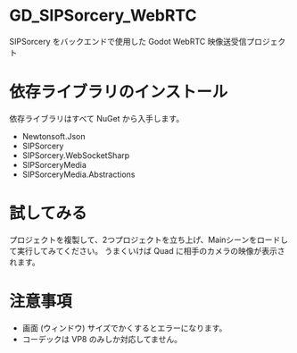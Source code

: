 # GD_SIPSorcery_WebRTC
SIPSorcery をバックエンドで使用した Godot WebRTC 映像送受信プロジェクト

# 依存ライブラリのインストール
依存ライブラリはすべて NuGet から入手します。
*  Newtonsoft.Json
*  SIPSorcery
*  SIPSorcery.WebSocketSharp
*  SIPSorceryMedia
*  SIPSorceryMedia.Abstractions

# 試してみる
プロジェクトを複製して、2つプロジェクトを立ち上げ、Mainシーンをロードして実行してみてください。
うまくいけば Quad に相手のカメラの映像が表示されます。

# 注意事項
* 画面 (ウィンドウ) サイズでかくするとエラーになります。
* コーデックは VP8 のみしか対応してません。
